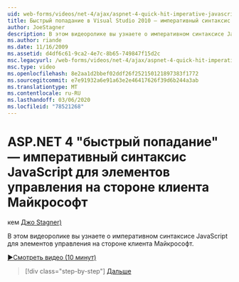 ```yaml
---
uid: web-forms/videos/net-4/ajax/aspnet-4-quick-hit-imperative-javascript-syntax-for-microsoft-client-side-controls
title: Быстрый попадание в Visual Studio 2010 — императивный синтаксис JavaScript для элементов управления на стороне клиента Майкрософт | Документация Майкрософт
author: JoeStagner
description: В этом видеоролике вы узнаете о императивном синтаксисе JavaScript для элементов управления на стороне клиента Майкрософт.
ms.author: riande
ms.date: 11/16/2009
ms.assetid: d4df6c61-9ca2-4e7c-8b65-749847f15d2c
msc.legacyurl: /web-forms/videos/net-4/ajax/aspnet-4-quick-hit-imperative-javascript-syntax-for-microsoft-client-side-controls
msc.type: video
ms.openlocfilehash: 8e2aa1d2bbef02ddf26f252150121897383f1772
ms.sourcegitcommit: e7e91932a6e91a63e2e46417626f39d6b244a3ab
ms.translationtype: MT
ms.contentlocale: ru-RU
ms.lasthandoff: 03/06/2020
ms.locfileid: "78521268"
---
```

# <a name="aspnet-4-quick-hit---imperative-javascript-syntax-for-microsoft-client-side-controls"></a>ASP.NET 4 "быстрый попадание" — императивный синтаксис JavaScript для элементов управления на стороне клиента Майкрософт

кем [Джо Stagner)](https://github.com/JoeStagner)

В этом видеоролике вы узнаете о императивном синтаксисе JavaScript для элементов управления на стороне клиента Майкрософт. 

[&#9654;Смотреть видео (10 минут)](https://channel9.msdn.com/Blogs/ASP-NET-Site-Videos/aspnet-4-quick-hit-imperative-javascript-syntax-for-microsoft-client-side-controls)

> [!div class="step-by-step"]
> [Дальше](aspnet-4-quick-hit-the-scriptloader.md)
